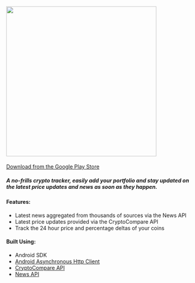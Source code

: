 # <img src="https://i.imgur.com/iFrMX6O.png" width="400dp">


<p>
<a href="https://play.google.com/store/apps/details?id=com.kartiksinghal.www.crypfolio"> Download from the Google Play Store </a>
</p>
<h5>
  A no-frills crypto tracker, easily add your portfolio and stay updated on the latest price updates and news as soon as they happen.
</h5>
<h4>
Features: 
  </h4>
  <ul>
    <li>
      Latest news aggregated from thousands of sources via the News API
    </li>
  <li>
      Latest price updates provided via the CryptoCompare API
    </li>
  
  <li>
     Track the 24 hour price and percentage deltas of your coins
    </li>
  
  
  </ul>

<h4>Built Using: </h4>
 
  <ul>
    <li>
      Android SDK
    </li>
  <li>
    <a href="http://loopj.com/android-async-http/">Android Asynchronous Http Client</a>
    </li>
  
  <li>
     <a href="https://www.cryptocompare.com/api/#-api-data-price-">CryptoCompare API</a>
    </li>
    <li>
     <a href="https://newsapi.org/docs">News API</a>
    </li>
  
  
  </ul>
